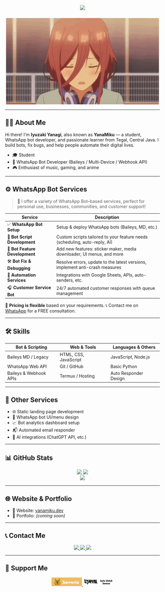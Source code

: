 <h1 align="center">
  <img src="https://readme-typing-svg.herokuapp.com/?font=Righteous&size=35&center=true&vCenter=true&width=600&height=100&duration=4000&color=800080&lines=Hello,+World!;I'm+YanaMiku;Student+%26+WhatsApp+Bot+Developer;" />
</h1>

<p align="center">
  <img src="https://github.com/YanaMiku-Project/database-public/blob/main/gif/nakano-miku.gif?raw=true" alt="animated banner" />
</p>

---

## 🙋‍♀️ About Me

Hi there! I'm **Iyuzaki Yanagi**, also known as **YanaMiku** — a student, WhatsApp bot developer, and passionate learner from Tegal, Central Java.
I build bots, fix bugs, and help people automate their digital lives.

* 🎓 Student
* 🤖 WhatsApp Bot Developer (Baileys / Multi-Device / Webhook API)
* 🎮 Enthusiast of music, gaming, and anime

---

## ⚙️ WhatsApp Bot Services

> 🔧 I offer a variety of WhatsApp Bot–based services, perfect for personal use, businesses, communities, and customer support!

| Service                        | Description                                                                  |
| ------------------------------ | ---------------------------------------------------------------------------- |
| ✅ **WhatsApp Bot Setup**       | Setup & deploy WhatsApp bots (Baileys, MD, etc.)                             |
| 📜 **Bot Script Development**  | Custom scripts tailored to your feature needs (scheduling, auto-reply, AI)   |
| 🧩 **Bot Feature Development** | Add new features: sticker maker, media downloader, UI menus, and more        |
| 🛠 **Bot Fix & Debugging**     | Resolve errors, update to the latest versions, implement anti-crash measures |
| 🤖 **Automation Services**     | Integrations with Google Sheets, APIs, auto-senders, etc.                    |
| 🎧 **Customer Service Bot**    | 24/7 automated customer responses with queue management                      |

📌 **Pricing is flexible** based on your requirements.
📞 Contact me on [WhatsApp](https://wa.me/6285793589243) for a FREE consultation.

---

## 🛠 Skills

| Bot & Scripting        | Web & Tools           | Languages & Others    |
| ---------------------- | --------------------- | --------------------- |
| Baileys MD / Legacy    | HTML, CSS, JavaScript | JavaScript, Node.js   |
| WhatsApp Web API       | Git / GitHub          | Basic Python          |
| Baileys & Webhook APIs | Termux / Hosting      | Auto Responder Design |

---

## 💼 Other Services

* 🌐 Static landing page development
* 🎨 WhatsApp bot UI/menu design
* 📈 Bot analytics dashboard setup
* 📬 Automated email responder
* 🧠 AI integrations (ChatGPT API, etc.)

---

## 📊 GitHub Stats

<div align="center">
  <img width="380" src="https://github-readme-streak-stats-salesp07.vercel.app/?user=YanaMiku-BOTz&theme=react&border_radius=10" />
  <img width="380" src="https://github-readme-stats-salesp07.vercel.app/api?username=YanaMiku-BOTz&show_icons=true&theme=react&border_radius=10" />
  <br>
  <img width="500" src="https://github-readme-stats-salesp07.vercel.app/api/top-langs/?username=YanaMiku-BOTz&layout=compact&theme=react&border_radius=10" />
</div>

---

## 🌐 Website & Portfolio

* 🔗 Website: [yanamiku.dev](https://yanamiku.vercel.app)
* 💼 Portfolio: *(coming soon)*

---

## 📞 Contact Me

<p align="center">
  <a href="https://instagram.com/yanamiku.shop">
    <img src="https://img.shields.io/badge/Instagram-E4405F?style=for-the-badge&logo=instagram&logoColor=white" />
  </a>
  <a href="https://www.youtube.com/@IyuzakiYanagi">
    <img src="https://img.shields.io/badge/YouTube-c4302b?style=for-the-badge&logo=youtube&logoColor=white" />
  </a>
  <a href="https://wa.me/6285793589243">
    <img src="https://img.shields.io/badge/WhatsApp-25D366?style=for-the-badge&logo=whatsapp&logoColor=white" />
  </a>
</p>

---

## 💖 Support Me

<p align="center">
  <a href="https://saweria.co/YanaMikuBOTz">
    <img src="https://github.com/YanaMiku-Project/database-public/blob/main/image/20250515_190701.jpg?raw=true" width="99" height="28" alt="Saweria" />
  </a>
  <a href="https://raw.githubusercontent.com/YanaMiku-Project/database-public/refs/heads/main/image/qris.jpg">
    <img src="https://github.com/YanaMiku-Project/database-public/blob/main/image/20250515_190646.jpg?raw=true" width="99" height="28" alt="Trakteer" />
  </a>
</p>
